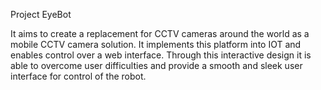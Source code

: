 Project EyeBot

It aims to create a replacement for CCTV cameras around the world as a mobile CCTV camera solution.
It implements this platform into IOT and enables control over a web interface. Through this interactive
design it is able to overcome user difficulties and provide a smooth and sleek user interface for control
of the robot. 